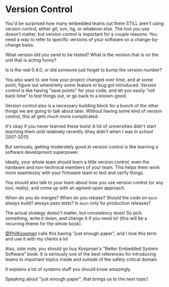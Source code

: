 # Version Control

You'd be surprised how many embedded teams out there STILL aren't using version control, either git, svn, hg, or whatever else. The tool you use doesn't matter, but version control is important for a couple reasons:
You need a way to refer to specific versions of your software on a change-by-change basis.

What version did you send to be tested? What is the version that is on the unit that is acting funny?

Is is the real 0.4.0, or did someone just forget to bump the version number?

You also want to see how your project changed over time, and at some point, figure out where/why some feature or bug got introduced. Version control is like having "save points" for your code, and let you easily "roll back time" to test things out, or go back to a known-good.

Version control also is a necessary building block for a bunch of the other things we are going to talk about later. Without having some kind of version control, this all gets much more complicated.

It's okay if you never learned these tools! A lot of universities didn't start teaching them until relatively recently (they didn't when I was in school 2007-2011).

But seriously, getting moderately good at version control is like learning a software development superpower.

Ideally, your whole team should learn a little version control, even the hardware and non-technical members of your team. This helps them work more seamlessly with your firmware team to test and verify things.

You should also talk to your team about how you use version control (or any tool, really), and come up with an agreed-upon approach.

When do you do merges? When do you rebase? Should the code on `main` always build? always pass tests? Is `main` only for production releases?

The actual strategy doesn't matter, but consistency does! So pick something, write it down, and change it if you need to! (this will be a recurring theme for the whole book).

[@PhilKoopman](https://twitter.com/PhilKoopman) calls this having "just enough paper", and I love this term and use it with my clients a lot

Also, side note, you should go buy Koopman's "Better Embedded System Software" book. It is seriously one of the best references for introducing teams to important topics inside and outside of the safety critical domain

It explains a lot of systems stuff you should know amazingly.

Speaking about "just enough paper", that brings us to the next topic!
